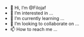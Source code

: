 - 👋 Hi, I’m @Filojaf
- 👀 I’m interested in ...
- 🌱 I’m currently learning ...
- 💞️ I’m looking to collaborate on ...
- 📫 How to reach me ...

<!---
Filojaf/Filojaf is a ✨ special ✨ repository because its `README.md` (this file) appears on your GitHub profile.
You can click the Preview link to take a look at your changes.
--->
